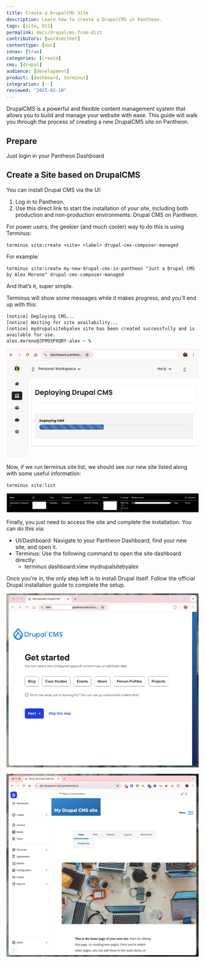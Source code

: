 ```yaml
---
title: Create a DrupalCMS Site
description: Learn how to create a DrupalCMS in Pantheon.
tags: [site, D11]
permalink: docs/drupalcms-from-dist
contributors: [wordsmither]
contenttype: [doc]
innav: [true]
categories: [create]
cms: [drupal]
audience: [development]
product: [dashboard, terminus]
integration: [--]
reviewed: "2025-02-10"
---
```



DrupalCMS is a powerful and flexible content management system that allows you to build and manage your website with ease. This guide will walk you through the process of creating a new DrupalCMS site on Pantheon.

## Prepare

Just login in your Pantheon Dashboard

## Create a Site based on DrupalCMS


You can install Drupal CMS via the UI:
1. Log in to Pantheon.
2. Use this direct link to start the installation of your site, including both production and non-production environments: Drupal CMS on Pantheon.

For power users, the geekier (and much cooler) way to do this is using Terminus:

```
terminus site:create <site> <label> drupal-cms-composer-managed
```

For example:

```
terminus site:create my-new-drupal-cms-in-pantheon "Just a Drupal CMS by Alex Moreno" drupal-cms-composer-managed
```

And that’s it, super simple.

Terminus will show some messages while it makes progress, and you’ll end up with this:

 ```[notice] Creating a new site...
 [notice] Deploying CMS...
 [notice] Waiting for site availability...
 [notice] mydrupalsitebyalex site has been created successfully and is available for use.
alex.moreno@JFM93PXQRY-alex ~ %
```


![The Drupal .](../images/drupalcms/deploying-drupalcms-dashboard.png)

Now, if we run terminus site:list, we should see our new site listed along with some useful information:

```
terminus site:list
```

![The Drupal .](../images/drupalcms/terminus-site-list.png)

Finally, you just need to access the site and complete the installation.
You can do this via:

- UI/Dashboard: Navigate to your Pantheon Dashboard, find your new site, and open it.
- Terminus: Use the following command to open the site dashboard directly:
    - terminus dashboard:view mydrupalsitebyalex


Once you're in, the only step left is to install Drupal itself. Follow the official Drupal installation guide to complete the setup.

![The Drupal .](../images/drupalcms/configure-drupalcms.png)


![The Drupal .](../images/drupalcms/new-drupalcms.png)

